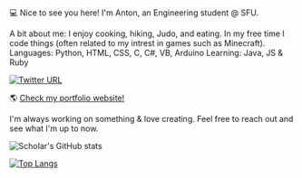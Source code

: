 💻 Nice to see you here!
I'm Anton, an Engineering student @ SFU.

A bit about me:
    I enjoy cooking, hiking, Judo, and eating.
    In my free time I code things (often related to my intrest in games such as Minecraft).
    Languages: Python, HTML, CSS, C, C#, VB, Arduino
    Learning: Java, JS & Ruby 
    
[![Twitter URL](https://img.shields.io/twitter/url/https/twitter.com/Flywithmedarlin.svg?style=social&label=Follow)](https://twitter.com/Flywithmedarlin/)

🌎 [Check my portfolio website!](https://antonilic.com/ "My website")

I'm always working on something & love creating. 
Feel free to reach out and see what I'm up to now.

![SchoIar's GitHub stats](https://github-readme-stats.vercel.app/api?username=SchoIar&count_private=true&hide=stars,prs,contribs)

[![Top Langs](https://github-readme-stats.vercel.app/api/top-langs/?username=SchoIar&layout=compact)](https://github.com/anuraghazra/github-readme-stats)
